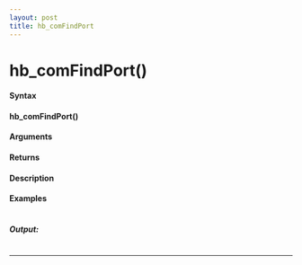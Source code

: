```yaml
---
layout: post
title: hb_comFindPort
---
```


# hb_comFindPort()


#### Syntax

#### hb_comFindPort()

#### Arguments

#### Returns

#### Description

#### Examples

```

```

##### Output:

```

```

---